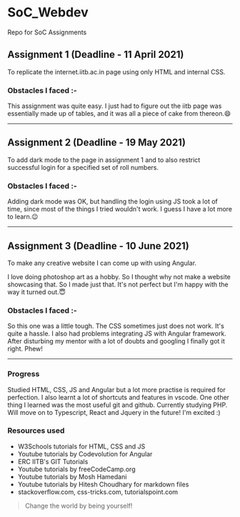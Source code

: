 # SoC_Webdev

Repo for SoC Assignments

## Assignment 1 (Deadline - 11 April 2021)

To replicate the internet.iitb.ac.in page using only HTML and internal CSS.

### Obstacles I faced :-

This assignment was quite easy. I just had to figure out the iitb page was essentially made up of tables, and it was all a piece of cake from thereon.😄

---

## Assignment 2 (Deadline - 19 May 2021)

To add dark mode to the page in assignment 1 and to also restrict successful login for a specified set of roll numbers.

### Obstacles I faced :-

Adding dark mode was OK, but handling the login using JS took a lot of time, since most of the things I tried wouldn't work. I guess I have a lot more to learn.😉

---

## Assignment 3 (Deadline - 10 June 2021)

To make any creative website I can come up with using Angular.

I love doing photoshop art as a hobby. So I thought why not make a website showcasing that. So I made just that. It's not perfect but I'm happy with the way it turned out.😇

### Obstacles I faced :-

So this one was a little tough. The CSS sometimes just does not work. It's quite a hassle. I also had problems integrating JS with Angular framework. After disturbing my mentor with a lot of doubts and googling I finally got it right. Phew!

---

### Progress

Studied HTML, CSS, JS and Angular but a lot more practise is required for perfection. I also learnt a lot of shortcuts and features in vscode. One other thing I learned was the most useful git and github. Currently studying PHP. Will move on to Typescript, React and Jquery in the future! I'm excited :)

### Resources used

- W3Schools tutorials for HTML, CSS and JS
- Youtube tutorials by Codevolution for Angular
- ERC IITB's GIT Tutorials
- Youtube tutorials by freeCodeCamp.org
- Youtube tutorials by Mosh Hamedani
- Youtube tutorials by Hitesh Choudhary for markdown files
- stackoverflow.com, css-tricks.com, tutorialspoint.com

> Change the world by being yourself!
